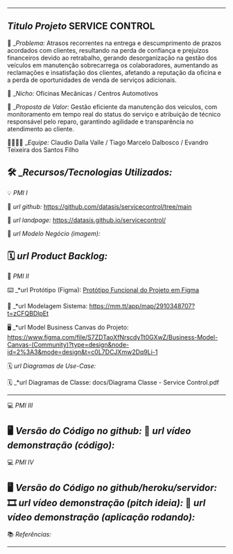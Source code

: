 ----------------------------------
*Titulo Projeto*  SERVICE CONTROL 
----------------------------------
🙁 _*Problema:* Atrasos recorrentes na entrega e descumprimento de prazos acordados com clientes, resultando na perda de confiança e prejuízos financeiros devido ao retrabalho, gerando desorganização na gestão dos veículos em manutenção sobrecarrega os colaboradores, aumentando as reclamações e insatisfação dos clientes, afetando a reputação da oficina e a perda de oportunidades de venda de serviços adicionais. 

🙂 _*Nicho:* Oficinas Mecânicas / Centros Automotivos

🎁 _*Proposta de Valor:* Gestão eficiente da manutenção dos veiculos, com monitoramento em tempo real do status do serviço e atribuição de técnico responsável pelo reparo, garantindo agilidade e transparência no atendimento ao cliente.

🧑‍💻👩‍💻 _*Equipe:* Claudio Dalla Valle / Tiago Marcelo Dalbosco / Evandro Teixeira dos Santos Filho

🛠️ _*Recursos/Tecnologias Utilizados:* 
-------------------
💡 *PMI I*

🔗 _*url github:*_
https://github.com/datasis/servicecontrol/tree/main

🛬 _*url landpage:*_
https://datasis.github.io/servicecontrol/

🤝 _*url Modelo Negócio (imagem):*_

🗓️ _*url Product Backlog:*_
-------------------
📲 *PMI II*

⌨️ _*url Protótipo (Figma): [Protótipo Funcional do Projeto em Figma](https://www.figma.com/file/ukR9KyQj4gq1BheZmXX859/Service-control---sistema-de-gerenciamento-para-mec%C3%A2nicas?type=design&node-id=0%3A1&mode=design&t=bWENT42TmUU6VDDf-1)

📝 _*url Modelagem Sistema: https://mm.tt/app/map/2910348707?t=zCFQBDlpEt

🖥️ _*url Model Business Canvas do Projeto: https://www.figma.com/file/S7ZDTaoXfNrscdyTt0GXwZ/Business-Model-Canvas-(Community)?type=design&node-id=2%3A3&mode=design&t=c0L7DCJXmw2Dq9Li-1

🗓️ _*url Diagramas de Use-Case:*_

🗓️ _*url Diagramas de Classe: docs/Diagrama Classe - Service Control.pdf

-------------------
💻 *PMI III*

🖥️ _*Versão do Código no github:*_
🎥 _*url vídeo demonstração (código):*_
-------------------
💻 *PMI IV*

🖥️ _*Versão do Código no github/heroku/servidor:*_
🎞️ _*url vídeo demonstração (pitch ideia):*_
🎥 _*url vídeo demonstração (aplicação rodando):*_
-------------------
📚 *Referências:*

-------------------
